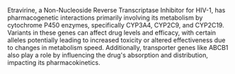 Etravirine, a Non-Nucleoside Reverse Transcriptase Inhibitor for HIV-1, has pharmacogenetic interactions primarily involving its metabolism by cytochrome P450 enzymes, specifically CYP3A4, CYP2C9, and CYP2C19. Variants in these genes can affect drug levels and efficacy, with certain alleles potentially leading to increased toxicity or altered effectiveness due to changes in metabolism speed. Additionally, transporter genes like ABCB1 also play a role by influencing the drug's absorption and distribution, impacting its pharmacokinetics.
